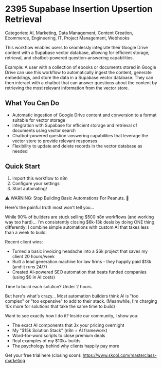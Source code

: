 # 2395 Supabase Insertion Upsertion Retrieval

Categories: AI, Marketing, Data Management, Content Creation, Ecommerce, Engineering, IT, Project Management, Webhooks

This workflow enables users to seamlessly integrate their Google Drive content with a Supabase vector database, allowing for efficient storage, retrieval, and chatbot-powered question-answering capabilities.

Example: A user with a collection of ebooks or documents stored in Google Drive can use this workflow to automatically ingest the content, generate embeddings, and store the data in a Supabase vector database. They can then interact with a chatbot that can answer questions about the content by retrieving the most relevant information from the vector store.

## What You Can Do
- Automatic ingestion of Google Drive content and conversion to a format suitable for vector storage
- Integration with Supabase for efficient storage and retrieval of documents using vector search
- Chatbot-powered question-answering capabilities that leverage the vector store to provide relevant responses
- Flexibility to update and delete records in the vector database as needed

## Quick Start
1. Import this workflow to n8n
2. Configure your settings
3. Start automating!

⚠️ WARNING: Stop Building Basic Automations For Peanuts. 🚫

Here's the painful truth most won't tell you...

While 90% of builders are stuck selling $500 n8n workflows (and working way too hard)...
I'm consistently closing $6k-13k deals by doing ONE thing differently:
I combine simple automations with custom AI that takes less than a week to build.

Recent client wins:
* Turned a basic invoicing headache into a $6k project that saves my client 20 hours/week
* Built a lead generation machine for law firms - they happily paid $13k (and it runs 24/7)
* Created AI-powered SEO automation that beats funded companies (using $0 in AI costs)

Time to build each solution? Under 2 hours.

But here's what's crazy...
Most automation builders think AI is "too complex" or "too expensive" to add to their stack.
(Meanwhile, I'm charging 10x more for solutions that take the same time to build)

Want to see exactly how I do it?
Inside our community, I show you:
* The exact AI components that 3x your pricing overnight
* My "$15k Solution Stack" (n8n + AI framework)
* Word-for-word scripts to close premium deals
* Real examples of my $10k+ builds
* The psychology behind why clients happily pay more

Get your free trial here (closing soon): https://www.skool.com/masterclass-marketing
